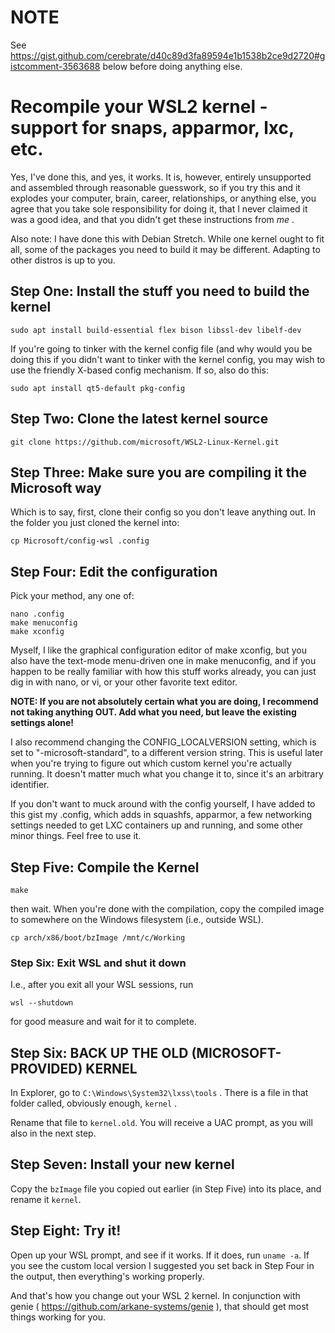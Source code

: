 # NOTE

See https://gist.github.com/cerebrate/d40c89d3fa89594e1b1538b2ce9d2720#gistcomment-3563688 below before doing anything else.

# Recompile your WSL2 kernel - support for snaps, apparmor, lxc, etc.

Yes, I've done this, and yes, it works. It is, however, entirely unsupported and assembled through reasonable guesswork, so if you
try this and it explodes your computer, brain, career, relationships, or anything else, you agree that you take sole responsibility
for doing it, that I never claimed it was a good idea, and that you didn't get these instructions from _me_ .

Also note: I have done this with Debian Stretch. While one kernel ought to fit all, some of the packages you need to build it may be
different. Adapting to other distros is up to you.

## Step One: Install the stuff you need to build the kernel

```
sudo apt install build-essential flex bison libssl-dev libelf-dev
```

If you're going to tinker with the kernel config file (and why would you be doing this if you didn't want to tinker with the kernel
config, you may wish to use the friendly X-based config mechanism. If so, also do this:

```
sudo apt install qt5-default pkg-config
```

## Step Two: Clone the latest kernel source

```
git clone https://github.com/microsoft/WSL2-Linux-Kernel.git
```

## Step Three: Make sure you are compiling it the Microsoft way

Which is to say, first, clone their config so you don't leave anything out. In the folder you just cloned the kernel into:

```
cp Microsoft/config-wsl .config
```

## Step Four: Edit the configuration

Pick your method, any one of:

```
nano .config
make menuconfig
make xconfig
```

Myself, I like the graphical configuration editor of make xconfig, but you also have the text-mode menu-driven one in make menuconfig,
and if you happen to be really familiar with how this stuff works already, you can just dig in with nano, or vi, or your other
favorite text editor.

**NOTE: If you are not absolutely certain what you are doing, I recommend not taking anything OUT. Add what you need, but leave the
existing settings alone!**

I also recommend changing the CONFIG_LOCALVERSION setting, which is set to "-microsoft-standard", to a different version string. This
is useful later when you're trying to figure out which custom kernel you're actually running. It doesn't matter much what you change it
to, since it's an arbitrary identifier.

If you don't want to muck around with the config yourself, I have added to this gist my .config, which adds in squashfs, apparmor,
a few networking settings needed to get LXC containers up and running, and some other minor things. Feel free to use it.

## Step Five: Compile the Kernel

```
make
```

then wait. When you're done with the compilation, copy the compiled image to somewhere on the Windows filesystem (i.e., outside WSL).

```
cp arch/x86/boot/bzImage /mnt/c/Working
```

### Step Six: Exit WSL and shut it down

I.e., after you exit all your WSL sessions, run

```
wsl --shutdown
```

for good measure and wait for it to complete.

## Step Six: BACK UP THE OLD (MICROSOFT-PROVIDED) KERNEL

In Explorer, go to `C:\Windows\System32\lxss\tools` . There is a file in that folder called, obviously enough, `kernel` .

Rename that file to `kernel.old`. You will receive a UAC prompt, as you will also in the next step.

## Step Seven: Install your new kernel

Copy the `bzImage` file you copied out earlier (in Step Five) into its place, and rename it `kernel`.

## Step Eight: Try it!

Open up your WSL prompt, and see if it works. If it does, run `uname -a`. If you see the custom local version I suggested you set
back in Step Four in the output, then everything's working properly.

And that's how you change out your WSL 2 kernel. In conjunction with genie ( https://github.com/arkane-systems/genie ), that should
get most things working for you.
